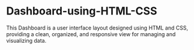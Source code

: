 # Dashboard-using-HTML-CSS
This Dashboard is a user interface layout designed using HTML and CSS, providing a clean, organized, and responsive view for managing and visualizing data.
